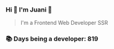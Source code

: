 ### Hi 👋 I&#39;m Juani 🦁

> I&#39;m a Frontend Web Developer SSR

### 📚 Days being a developer: 819
